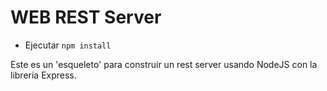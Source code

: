 # WEB REST Server

- Ejecutar ``` npm install ```

Este es un 'esqueleto' para construir un rest server usando NodeJS con la libreria Express.
